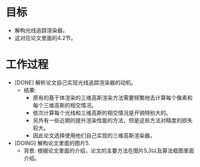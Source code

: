 # 目标
- 解构光线追踪渲染器。
- 这对应论文里面的4.2节。

# 工作过程
- [DONE] 解析论文自己实现光线追踪渲染器的动机。
	- 结果:
		- 原有的基于体渲染的三维高斯渲染方法需要频繁地去计算每个像素和每个三维高斯的相交情况。
		- 依次计算每个光线和三维高斯的相交情况是开销特别大的。
		- 另外有一些近期的提升渲染性能的方法，但是这些方法对精度的损失较大。
		- 因此论文选择使用他们自己实现的三维高斯渲染器。
- [DOING] 解构论文里面的图片5.
	- 背景: 根据论文里面的介绍，论文的主要方法在图片5,3以及算法框图里面介绍。